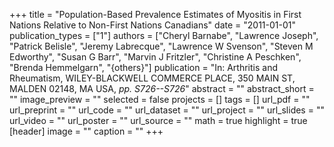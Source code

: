 +++
title = "Population-Based Prevalence Estimates of Myositis in First Nations Relative to Non-First Nations Canadians"
date = "2011-01-01"
publication_types = ["1"]
authors = ["Cheryl Barnabe", "Lawrence Joseph", "Patrick Belisle", "Jeremy Labrecque", "Lawrence W Svenson", "Steven M Edworthy", "Susan G Barr", "Marvin J Fritzler", "Christine A Peschken", "Brenda Hemmelgarn", "{others}"]
publication = "In: Arthritis and Rheumatism, WILEY-BLACKWELL COMMERCE PLACE, 350 MAIN ST, MALDEN 02148, MA USA, _pp. S726--S726_"
abstract = ""
abstract_short = ""
image_preview = ""
selected = false
projects = []
tags = []
url_pdf = ""
url_preprint = ""
url_code = ""
url_dataset = ""
url_project = ""
url_slides = ""
url_video = ""
url_poster = ""
url_source = ""
math = true
highlight = true
[header]
image = ""
caption = ""
+++
